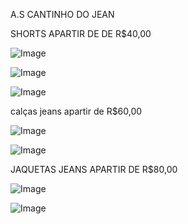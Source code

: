 A.S CANTINHO DO JEAN


SHORTS APARTIR DE DE R$40,00

![Image](https://user-images.githubusercontent.com/114511956/193902303-6b7ad413-adb6-449a-8944-5a0fff5e6239.jpg)



![Image](https://user-images.githubusercontent.com/114511956/193902362-e33c286d-c357-4fb4-902b-aa0fe82e6a27.jpg)



![Image](https://user-images.githubusercontent.com/114511956/193902466-9f6d96ba-fab3-41bf-9e01-6614142075b2.jpg)



calças jeans apartir de R$60,00

![Image](https://user-images.githubusercontent.com/114511956/193904710-bb29ef06-9042-4238-ad2e-c51311cde3b2.jpg)



![Image](https://user-images.githubusercontent.com/114511956/193905030-d788ef62-0e62-4c8e-9dd6-30439c84df05.jpg)




JAQUETAS JEANS APARTIR DE R$80,00

![Image](https://user-images.githubusercontent.com/114511956/193905346-885f6c9a-0124-46d4-af54-ff782a6aa8c1.jpg)



![Image](https://user-images.githubusercontent.com/114511956/193905539-9fb04b9e-430b-4bc2-b04c-65c751e4e53b.jpg)









































